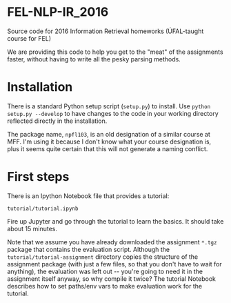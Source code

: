 # FEL-NLP-IR_2016

Source code for 2016 Information Retrieval homeworks (ÚFAL-taught course for FEL)

We are providing this code to help you get to the "meat" of the assignments faster,
without having to write all the pesky parsing methods.

Installation
============

There is a standard Python setup script (`setup.py`) to install. Use `python setup.py --develop`
to have changes to the code in your working directory reflected directly in the installation.

The package name, `npfl103`, is an old designation of a similar course at MFF.
I'm using it because I don't know what your course designation is, plus it seems
quite certain that this will not generate a naming conflict.


First steps
===========

There is an Ipython Notebook file that provides a tutorial:

`tutorial/tutorial.ipynb`

Fire up Jupyter and go through the tutorial to learn the basics. It should take about 15 minutes.

Note that we assume you have already downloaded the assignment `*.tgz` package that contains
the evaluation script. Although the `tutorial/tutorial-assignment` directory copies the structure
of the assignment package (with just a few files, so that you don't have to wait for anything),
the evaluation was left out -- you're going to need it in the assignment itself anyway, so
why compile it twice? The tutorial Notebook describes how to set paths/env vars to make
evaluation work for the tutorial.